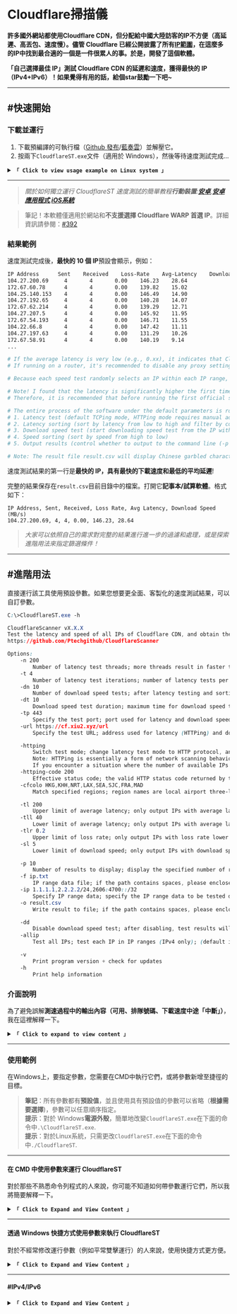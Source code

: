 # Cloudflare掃描儀

**許多國外網站都使用Cloudflare CDN，但分配給中國大陸訪客的IP不方便（高延遲、高丟包、速度慢）。儘管 Cloudflare 已經公開披露了所有[IP範圍](https://www.cloudflare.com/ips/)，在這麼多的IP中找到最合適的一個是一件很累人的事。於是，開發了這個軟體。**

**「自己選擇最佳 IP」測試 Cloudflare CDN 的延遲和速度，獲得最快的 IP（IPv4+IPv6）！如果覺得有用的話，給個star鼓勵一下吧~**

* * *

## #快速開始

### 下載並運行

1.  下載預編譯的可執行檔（[Github 發布](https://github.com/Ptechgithub/CloudflareScanner/releases)/[藍奏雲](https://pan.lanpw.com/b0742hkxe)）並解壓它。
2.  按兩下`CloudflareST.exe`文件（適用於 Windows），然後等待速度測試完成...

<details>
<summary><code><strong>「 Click to view usage example on Linux system 」</strong></code></summary>

* * *

以下命令僅用於演示目的。請拜訪[**發布**](https://github.com/Ptechgithub/CloudflareScanner/releases)檢查版本號碼和檔案名稱。

```yaml
# If this is your first time using, it's recommended to create a new folder (skip this step for future updates)
mkdir CloudflareST

# Enter the folder (for future updates, just repeat the following download and extraction commands from here)
cd CloudflareST

# Download the CloudflareST compressed file (replace [version number] and [file name] in the URL according to your needs)
wget -N https://github.com/Ptechgithub/CloudflareScanner/releases/download/v2.2.5/CloudflareST_linux_amd64.tar.gz
# If you're downloading in a Chinese network environment, consider using one of these mirrors for acceleration:
# wget -N https://download.scholar.rr.nu/XIU2/CloudflareScanner/releases/download/v2.2.5/CloudflareST_linux_amd64.tar.gz
# wget -N https://ghproxy.cc/https://github.com/Ptechgithub/CloudflareScanner/releases/download/v2.2.5/CloudflareST_linux_amd64.tar.gz
# wget -N https://ghproxy.net/https://github.com/Ptechgithub/CloudflareScanner/releases/download/v2.2.5/CloudflareST_linux_amd64.tar.gz
# wget -N https://gh-proxy.com/https://github.com/Ptechgithub/CloudflareScanner/releases/download/v2.2.5/CloudflareST_linux_amd64.tar.gz
# wget -N https://mirror.ghproxy.com/https://github.com/Ptechgithub/CloudflareScanner/releases/download/v2.2.5/CloudflareST_linux_amd64.tar.gz
# If the download fails, try removing the -N parameter (if it's for an update, remember to delete the old compressed file beforehand: rm CloudflareST_linux_amd64.tar.gz)

# Extract (no need to delete old files, they will be overwritten directly; replace the file name according to your needs)
tar -zxf CloudflareST_linux_amd64.tar.gz

# Grant execute permission
chmod +x CloudflareST

# Run (without parameters)
./CloudflareST

# Run (example with parameters)
./CloudflareST -dd -tll 90
```

> 如果**平均延遲非常低**（例如 0.xx），表示 CloudflareST 是**使用代理**在速度測試期間。請先停用代理軟體再進行測試。
> 如果運行在**路由器**，建議停用路由器內的任何代理設定（或從中排除 CloudflareST），否則速度測試結果可能會**不準確/無法使用**.

</details>

* * *

> _關於如何獨立運行 CloudflareST 速度測試的簡單教程**行動裝置**:**[安卓](https://github.com/Ptechgithub/CloudflareScanner/discussions/61)**,**[安卓應用程式](https://github.com/xianshenglu/cloudflare-ip-tester-app)**,**[iOS系統](https://github.com/Ptechgithub/CloudflareScanner/discussions/321)**_

> 筆記！本軟體僅適用於網站和**不支援選擇 Cloudflare WARP 首選 IP**。詳細資訊請參閱：[#392](https://github.com/Ptechgithub/CloudflareScanner/discussions/392)

### 結果範例

速度測試完成後，**最快的 10 個 IP**預設會顯示，例如：

```bash
IP Address      Sent    Received    Loss-Rate    Avg-Latency    Download Speed (MB/s)
104.27.200.69     4       4       0.00    146.23    28.64
172.67.60.78      4       4       0.00    139.82    15.02
104.25.140.153    4       4       0.00    146.49    14.90
104.27.192.65     4       4       0.00    140.28    14.07
172.67.62.214     4       4       0.00    139.29    12.71
104.27.207.5      4       4       0.00    145.92    11.95
172.67.54.193     4       4       0.00    146.71    11.55
104.22.66.8       4       4       0.00    147.42    11.11
104.27.197.63     4       4       0.00    131.29    10.26
172.67.58.91      4       4       0.00    140.19    9.14
...

# If the average latency is very low (e.g., 0.xx), it indicates that CloudflareST is using a proxy during the speed test. Please disable the proxy software before testing again.
# If running on a router, it's recommended to disable any proxy settings within the router (or exclude CloudflareST from them), otherwise the speed test results may be inaccurate/unusable.

# Because each speed test randomly selects an IP within each IP range, the results of each test cannot be the same, which is normal!

# Note! I found that the latency is significantly higher the first time I run the test after booting up my computer (the same with manual TCPing). Subsequent tests are normal.
# Therefore, it is recommended that before running the first official speed test after booting up, randomly test a few IPs (you don't need to wait for the latency test to complete, just close it as soon as the progress bar moves).

# The entire process of the software under the default parameters is roughly as follows:
# 1. Latency test (default TCPing mode, HTTPing mode requires manual addition of parameters)
# 2. Latency sorting (sort by latency from low to high and filter by conditions; different loss rates will be sorted separately, so there may be some IPs with low latency but high loss rate sorted to the end)
# 3. Download speed test (start downloading speed test from the IP with the lowest latency in sequence, and stop after testing 10 IPs by default)
# 4. Speed sorting (sort by speed from high to low)
# 5. Output results (control whether to output to the command line (-p 0) or to a file (-o ""))

# Note: The result file result.csv will display Chinese garbled characters when opened with Microsoft Excel, which is normal. It displays normally in other spreadsheet software/notepad.
```

速度測試結果的第一行是**最快的 IP，具有最快的下載速度和最低的平均延遲**!

完整的結果保存在`result.csv`目前目錄中的檔案。打開它**記事本/試算軟體**。格式如下：

    IP Address, Sent, Received, Loss Rate, Avg Latency, Download Speed (MB/s)
    104.27.200.69, 4, 4, 0.00, 146.23, 28.64

> _大家可以依照自己的需求對完整的結果進行進一步的過濾和處理，或是探索進階用法來指定篩選條件！_

* * *

## #進階用法

直接運行該工具使用預設參數。如果您想要更全面、客製化的速度測試結果，可以自訂參數。

```css
C:\>CloudflareST.exe -h

CloudflareScanner vX.X.X
Test the latency and speed of all IPs of Cloudflare CDN, and obtain the fastest IP (IPv4+IPv6)!
https://github.com/Ptechgithub/CloudflareScanner

Options:
    -n 200
        Number of latency test threads; more threads result in faster testing, but devices with weak performance (e.g., routers) should not set it too high; (default is 200, maximum is 1000)
    -t 4
        Number of latency test iterations; number of latency tests per single IP; (default is 4 times)
    -dn 10
        Number of download speed tests; after latency testing and sorting, the number of IPs to be speed tested from the lowest latency; (default is 10)
    -dt 10
        Download speed test duration; maximum time for download speed test per single IP, cannot be too short; (default is 10 seconds)
    -tp 443
        Specify the test port; port used for latency and download speed tests; (default is port 443)
    -url https://cf.xiu2.xyz/url
        Specify the test URL; address used for latency (HTTPing) and download speed tests, default address is not guaranteed to be available, self-hosting is recommended;

    -httping
        Switch test mode; change latency test mode to HTTP protocol, and set the test address to the one specified by [-url] parameter; (default is TCPing)
        Note: HTTPing is essentially a form of network scanning behavior, so if you're running it on a server, you need to reduce concurrency (-n), otherwise some strict vendors may suspend service.
        If you encounter a situation where the number of available IPs for HTTPing decreases over time or even becomes 0, but then recovers after a while, it may also be because the operator or Cloudflare CDN thinks you are performing network scanning and triggers a temporary restriction mechanism, so it will recover after a while. It is recommended to reduce concurrency (-n) to reduce the occurrence of this situation.
    -httping-code 200
        Effective status code; the valid HTTP status code returned by the web page during HTTPing latency test, only one; (default is 200 301 302)
    -cfcolo HKG,KHH,NRT,LAX,SEA,SJC,FRA,MAD
        Match specified regions; region names are local airport three-letter codes, separated by commas, lowercase, support Cloudflare, AWS CloudFront, only available in HTTPing mode; (default is all regions)

    -tl 200
        Upper limit of average latency; only output IPs with average latency lower than the specified value, upper and lower limit conditions can be used together; (default is 9999 ms)
    -tll 40
        Lower limit of average latency; only output IPs with average latency higher than the specified value; (default is 0 ms)
    -tlr 0.2
        Upper limit of loss rate; only output IPs with loss rate lower than/equal to the specified value, range is 0.00~1.00, 0 filters out any IP with loss; (default is 1.00)
    -sl 5
        Lower limit of download speed; only output IPs with download speed higher than the specified value, testing will stop after reaching the specified number [-dn]; (default is 0.00 MB/s)

    -p 10
        Number of results to display; display the specified number of results directly after testing, 0 will exit without displaying results; (default is 10)
    -f ip.txt
        IP range data file; if the path contains spaces, please enclose it in quotes; support other CDN IP ranges; (default is ip.txt)
    -ip 1.1.1.1,2.2.2.2/24,2606:4700::/32
        Specify IP range data; specify the IP range data to be tested directly through parameters, separated by commas; (default is empty)
    -o result.csv
        Write result to file; if the path contains spaces, please enclose it in quotes; empty value will not write to file [-o ""]; (default is result.csv)

    -dd
        Disable download speed test; after disabling, test results will be sorted by latency (default is sorted by download speed); (default is enabled)
    -allip
        Test all IPs; test each IP in IP ranges (IPv4 only); (default is randomly test one IP per /24 range)

    -v
        Print program version + check for updates
    -h
        Print help information
```

### 介面說明

為了避免誤解**測速過程中的輸出內容（可用、排隊號碼、下載速度中途「中斷」）**，我在這裡解釋一下。

<details>
<summary><code><strong>「 Click to expand to view content 」</strong></code></summary>

* * *

> 範例添加了常用參數，分別是：`-ttl 40 -tl 150 -sl 1 -dn 5`，最終輸出結果如下：

```bash
# XIU2/CloudflareScanner vX.X.X

Delay testing started (mode: TCP, port: 443, range: 40 ~ 150 ms, loss: 1.00)
321 / 321 [----------------------------------------------------------------------------------] Available: 30
Download speed testing started (lower limit: 1.00 MB/s, quantity: 5, queue: 10)
3 / 5 [---------------------------------------------------------↗---------------------------]
IP Address        Sent    Received    Loss Rate    Avg Latency    Download Speed (MB/s)
XXX.XXX.XXX.XXX   4       4           0.00         83.32          3.66
XXX.XXX.XXX.XXX   4       4           0.00         107.81         2.49
XXX.XXX.XXX.XXX   4       3           0.25         149.59         1.04

Complete test results have been written to the result.csv file, which can be viewed using Notepad/spreadsheet software.
Press Enter or Ctrl+C to exit.
```

* * *

> 對於那些剛接觸 CloudflareST 的人來說，他們可能會感到困惑：**“原本有30個可用IP用於延遲測試，為什麼現在只剩下3個了？”**下載速度測試中的佇列是什麼意思？我也需要排隊等待下載速度測試嗎？

CloudflareST 首先進行延遲測試。在此過程中，右側進度條會顯示即時可用IP數量（`Available: 30`）。但請注意，此可用數字指的是**已通過測試且未逾時的 IP 數量**，無論延遲上限和下限或丟包情況如何。時延測試完成後，由於規定了時延上下限和丟包的具體條件，因此只需`10`過濾後保留IP（表示下載速度測試隊列為`10`).

在上面的例子中，從`321`僅 IP`30`IP 通過了延遲測試，沒有逾時。然後，根據延遲上下限進行過濾後（`40 ~ 150 ms`）和丟包限制，僅`10`符合要求的 IP 保留。如果您停用下載速度測試`-dd`，那麼這些`10`IP將直接輸出。但本例中並沒有停用下載速度測試，因此軟體會繼續對這些進行下載速度測試。`10`IP（`Queue: 10`).

> 由於下載速度測試是單線程的，並且是逐個依次測試IP，因此等待下載速度測試的IP數量稱為`Queue`.

* * *

> 您可能已經註意到，**即使您指定查找 5 個符合下載速度條件的 IP，為什麼該過程「終止」只有 3 個？**

在下載速度測試進度條中，`3 / 5`表明`3`滿足下載速度下限條件（即下載速度超過`1 MB/s`）已被發現，同時`5`表示您請求尋找`5`滿足此條件的 IP（`-dn 5`).

> 此外，請注意，如果您指定`-dn`大於下載速度測試佇列，例如，如果只有`4`延遲測試後保留 IP，然後是後面的數字`/`在下載速度測試進度條中將會`4`，就像下載速度測試隊列一樣，而不是`5`你指定了`-dn`.

測試完這些的下載速度後`10`僅 IP`3`發現IP下載速度超過`1 MB/s`，而剩餘的`7`IP 不符合標準。

因此，並不是這樣的`“the test terminates every time without reaching 5”`，而是對所有 IP 進行下載速度測試，但僅`3` met the criteria.

* * *

如果您不想遇到測試完所有IP後只有少數IP符合條件的情況，您可以**降低下載速度上限參數`-sl`**或將其刪除。

因為只要`-sl`指定參數後，測試將繼續，直到`-dn`數量（預設10個IP）已達到，或測試所有IP。去除`-sl`並添加`-dn 20`參數只會測試延遲最低的前 20 個 IP 的延遲，然後停止，以節省時間。

* * *

此外，如果佇列中的所有 IP 都已進行下載速度測試，但沒有一個符合下載速度標準，則**直接輸出佇列中所有IP的下載速度測試結果**。這樣，您就可以看到這些 IP 的下載速度並了解它們的表現。然後，**嘗試降低`-sl`適當地再試一次**.

同樣，關於延遲測試，這兩個值`Available: 30`和`Queue: 10`還可以幫助您確定您設定的延遲條件是否過於嚴格。如果你有很多可用的IP，但經過過濾條件後，只剩下2個或3個，那麼很明顯你需要**降低預期的延遲/丟包情況**.

這兩種機制，其中一種通知您**延遲和丟包情況**，另一個關於**下載速度條件**，幫助您確定您的設定是否合適。

</details>

* * *

### 使用範例

在Windows上，要指定參數，您需要在CMD中執行它們，或將參數新增至捷徑的目標。

> **筆記**：所有參數都有**預設值**，並且使用具有預設值的參數可以省略（**根據需要選擇**)，參數可以任意順序指定。  
> **提示**：對於 Windows**電源外殼**，簡單地改變`CloudflareST.exe`在下面的命令中`.\CloudflareST.exe`.  
> **提示**：對於Linux系統，只需更改`CloudflareST.exe`在下面的命令中`./CloudflareST`.

* * *

#### 在 CMD 中使用參數來運行 CloudflareST

對於那些不熟悉命令列程式的人來說，你可能不知道如何帶參數運行它們，所以我將簡要解釋一下。

<details>
<summary><code><strong>「 Click to Expand and View Content 」</strong></code></summary>

* * *

許多人在運行 CloudflareST 時遇到錯誤**絕對路徑**在命令中。這是因為預設`-f ip.txt`參數使用的是相對路徑，所以需要指定絕對路徑`ip.txt`。但是，這可能很麻煩，因此建議使用以下命令在其程式目錄中執行 CloudflareST**相對路徑**:

**方法一**:

1.  開啟CloudflareST所在目錄。
2.  右鍵單擊空白處並選擇**\[在這裡打開命令視窗]**從上下文選單中按<kbd>Shift + 右鍵單擊</kbd>，這將使用目前目錄開啟 CMD。
3.  輸入帶有參數的命令，例如：`CloudflareST.exe -tll 50 -tl 200`運行程式。

**方法二**:

1.  開啟CloudflareST所在目錄。
2.  直接輸入`cmd`在資料夾的網址列中輸入並按 Enter 鍵，以目前目錄開啟 CMD。
3.  輸入帶有參數的命令，例如：`CloudflareST.exe -tll 50 -tl 200`運行程式。

> 當然，你也可以開啟任意CMD窗口，然後輸入以下指令`cd /d "D:\Program Files\CloudflareST"`進入程序目錄。

> **提示**: 如果你正在使用**電源外殼**，簡單地改變`CloudflareST.exe`在命令中`.\CloudflareST.exe`.

</details>

* * *

#### 透過 Windows 快捷方式使用參數來執行 CloudflareST

對於不經常修改運行參數（例如平常雙擊運行）的人來說，使用快捷方式更方便。

<details>
<summary><code><strong>「 Click to Expand and View Content 」</strong></code></summary>

* * *

右鍵單擊`CloudflareST.exe`文件 -**\[建立快捷方式]**，然後右鍵單擊創建的快捷方式 -**\[特性]**，並修改其**目標**:

```bash
# If you don't want to output a result file, please add -o " ", where the quotes contain a space (omitting the space will cause this parameter to be omitted).
D:\ABC\CloudflareST\CloudflareST.exe -n 500 -t 4 -dn 20 -dt 5 -o " "

# If the file path contains quotes, then the startup parameters need to be placed outside the quotes. Remember to have a space between the quotes and the -.
"D:\Program Files\CloudflareST\CloudflareST.exe" -n 500 -t 4 -dn 20 -dt 5 -o " "

# Note! The starting location of the shortcut cannot be empty, otherwise, it will not find the ip.txt file due to the absolute path.
```

</details>

* * *

#### #IPv4/IPv6

<details>
<summary><code><strong>「 Click to Expand and View Content 」</strong></code></summary>

* * *

```bash
# Specify the built-in IPv4 data file to test these IPv4 addresses (the -f parameter defaults to ip.txt, so it can be omitted)
CloudflareST.exe -f ip.txt

# Specify the built-in IPv6 data file to test these IPv6 addresses
# Additionally, starting from version 2.1.0, CloudflareST supports testing IPv4+IPv6 addresses together and removes the -ipv6 parameter. Therefore, one file can contain both IPv4+IPv6 addresses.
CloudflareST.exe -f ipv6.txt

# You can also directly specify the IPs to be tested through parameters
CloudflareST.exe -ip 1.1.1.1,2606:4700::/32
```

測試 IPv6 時，您可能會注意到每次測試的數量都不同。原因解釋如下：[#120](https://github.com/Ptechgithub/CloudflareScanner/issues/120)  
因為 IPv6 位址太多（數十億），絕大多數 IP 範圍都沒有使用，所以我只掃描了一部分可用的 IPv6 範圍並將它們寫入`ipv6.txt`文件。如果您有興趣，可以自行掃描並修改。 ASN資料來源來自：[bgp.he.net](https://bgp.he.net/AS13335#_prefixes6)

* * *

#### #HTTP處理

<details>
<summary><code><strong>「 Click to Expand and View Content 」</strong></code></summary>

* * *

目前有兩種延遲測試模式，**TCP協定和HTTP協定**.  
TCP協定速度更快，消耗的資源更少，超時時間為1秒，這是預設模式。  
HTTP協定適合快速測試某個網域是否指向某個IP以及是否可以存取。超時設定為 2 秒。  
對於同一個IP，各個協定所得到的時延一般都遵循這樣的順序：**ICMP &lt; TCP &lt; HTTP**，HTTP 對網路波動（例如丟包）更為敏感。

> 注意：HTTPing 本質上是一種形式**網路掃描**行為。因此，如果您在伺服器上運行它，您需要**減少並行**(`-n`），否則，您可能會被一些嚴格的提供者暫停。如果您遇到 HTTPing 過程中可用 IP 數量減少，甚至變成 0，但過一段時間又恢復的情況，可能是由於**臨時限制機制**由 ISP 或 Cloudflare CDN 觸發，將您的活動視為網路掃描。在這種情況下，通常會在一段時間後恢復。建議**減少並行**(`-n`）以減少此類情況的發生。

> 此外，該軟體的 HTTPing 僅檢索**回應頭**並且不檢索正文內容（意味著URL檔案大小不會影響HTTPing測試，但如果您還想進行下載速度測試，則需要一個大檔案）。它類似於curl -i 功能。

```bash
# Simply add the -httping parameter to switch to HTTP protocol latency testing mode
CloudflareST.exe -httping

# The software determines availability based on the effective HTTP status code returned when accessing the webpage (of course, timeouts are also counted). By default, the software considers 200, 301, and 302 HTTP status codes as valid. You can manually specify the HTTP status code you consider valid, but only one can be specified (you need to confirm in advance which status code the test address will return under normal circumstances).
CloudflareST.exe -httping -httping-code 200

# Use the -url parameter to specify the HTTPing test address (it can be any webpage URL, not limited to specific file addresses)
CloudflareST.exe -httping -url https://cf.xiu2.xyz/url
# If you want to HTTPing test other websites/CDNs, specify an address that uses that website/CDN (because the software defaults to Cloudflare's address, it can only be used to test Cloudflare's IPs)

# Note: If the test address is using the HTTP protocol, remember to add -tp 80 (this parameter will affect the port used during latency testing/download speed testing)
# Similarly, if you want to test port 80, you also need to add the -url parameter to specify an address with the http:// protocol (and this address should not be forcibly redirected to HTTPS). If it is a port other than 80 or 443, you need to make sure that the download speed test address supports access through that port.
CloudflareST.exe -httping -tp 80 -url http://cdn.cloudflare.steamstatic.com/steam/apps/5952/movie_max.webm
```

</details>

* * *

#### #符合指定地區(colo 機場三字碼)

<details>
<summary><code><strong>「 点击展开 查看内容 」</strong></code></summary>

* * *

```bash
# 该功能支持 Cloudflare CDN、AWS CloudFront CDN，且这两个 CDN 的机场三字码是通用的
# 注意：如果你要用于筛选 AWS CloudFront CDN 地区，那么要通过 -url 参数指定一个使用该 CDN 的地址（因为软件默认地址是 Cloudflare 的）

# 指定地区名后，延迟测速后得到的结果就都是指定地区的 IP 了（也可以继续进行下载测速）
# 节点地区名为当地 机场三字码，指定多个时用英文逗号分隔，v2.2.3 版本后支持小写

CloudflareST.exe -cfcolo HKG,KHH,NRT,LAX,SEA,SJC,FRA,MAD

# 注意，该参数只有在 HTTPing 延迟测速模式下才可用（因为要访问网页来获得）
```

> 兩個 CDN 機場三字碼通用，因此各地區名可見：<https://www.cloudflarestatus.com/>

</details>

* * *

#### #文件相對/絕對路徑

<details>
<summary><code><strong>「 点击展开 查看内容 」</strong></code></summary>

* * *

```bash
# 指定 IPv4 数据文件，不显示结果直接退出，输出结果到文件（-p 值为 0）
CloudflareST.exe -f 1.txt -p 0 -dd

# 指定 IPv4 数据文件，不输出结果到文件，直接显示结果（-p 值为 10 条，-o 值为空但引号不能少）
CloudflareST.exe -f 2.txt -o "" -p 10 -dd

# 指定 IPv4 数据文件 及 输出结果到文件（相对路径，即当前目录下，如含空格请加上引号）
CloudflareST.exe -f 3.txt -o result.txt -dd


# 指定 IPv4 数据文件 及 输出结果到文件（相对路径，即当前目录内的 abc 文件夹下，如含空格请加上引号）
# Linux（CloudflareST 程序所在目录内的 abc 文件夹下）
./CloudflareST -f abc/3.txt -o abc/result.txt -dd

# Windows（注意是反斜杠）
CloudflareST.exe -f abc\3.txt -o abc\result.txt -dd


# 指定 IPv4 数据文件 及 输出结果到文件（绝对路径，即 C:\abc\ 目录下，如含空格请加上引号）
# Linux（/abc/ 目录下）
./CloudflareST -f /abc/4.txt -o /abc/result.csv -dd

# Windows（注意是反斜杠）
CloudflareST.exe -f C:\abc\4.txt -o C:\abc\result.csv -dd


# 如果要以【绝对路径】运行 CloudflareST，那么 -f / -o 参数中的文件名也必须是【绝对路径】，否则会报错找不到文件！
# Linux（/abc/ 目录下）
/abc/CloudflareST -f /abc/4.txt -o /abc/result.csv -dd

# Windows（注意是反斜杠）
C:\abc\CloudflareST.exe -f C:\abc\4.txt -o C:\abc\result.csv -dd
```

</details>

* * *

#### #測速其他端口

<details>
<summary><code><strong>「 点击展开 查看内容 」</strong></code></summary>

* * *

```bash
# 如果你想要测速非默认 443 的其他端口，则需要通过 -tp 参数指定（该参数会影响 延迟测速/下载测速 时使用的端口）

# 如果要延迟测速 80 端口+下载测速（如果 -dd 禁用了下载测速则不需要），那么还需要指定 http:// 协议的下载测速地址才行（且该地址不会强制重定向至 HTTPS，因为那样就变成 443 端口了）
CloudflareST.exe -tp 80 -url http://cdn.cloudflare.steamstatic.com/steam/apps/5952/movie_max.webm

# 如果是非 80 443 的其他端口，那么需要确定你使用的下载测速地址是否支持通过该非标端口访问。
```

</details>

* * *

#### #自訂測速地址

<details>
<summary><code><strong>「 点击展开 查看内容 」</strong></code></summary>

* * *

```bash
# 该参数适用于下载测速 及 HTTP 协议的延迟测速，对于后者该地址可以是任意网页 URL（不局限于具体文件地址）

# 地址要求：可以直接下载、文件大小超过 200MB、用的是 Cloudflare CDN
CloudflareST.exe -url https://cf.xiu2.xyz/url

# 注意：如果测速地址为 HTTP 协议（该地址不能强制重定向至 HTTPS），记得加上 -tp 80（这个参数会影响 延迟测速/下载测速 时使用的端口），如果是非 80 443 端口，那么需要确定下载测速地址是否支持通过该端口访问。
CloudflareST.exe -tp 80 -url http://cdn.cloudflare.steamstatic.com/steam/apps/5952/movie_max.webm
```

</details>

* * *

#### #自訂測速條件（指定 延遲/丟包/下載速度 的目標範圍）

<details>
<summary><code><strong>「 点击展开 查看内容 」</strong></code></summary>

* * *

> 注意：延遲測速進度條右邊的**可用數量**，僅指延遲測速過程中**未超時的 IP 數量**，和延遲上下限條件無關。

-   僅指定**[平均延遲上限]**條件

```bash
# 平均延迟上限：200 ms，下载速度下限：0 MB/s
# 即找到平均延迟低于 200 ms 的 IP，然后再按延迟从低到高进行 10 次下载测速
CloudflareST.exe -tl 200
```

> 如果**沒有找到一個滿足延遲**條件的 IP，那麼不會輸出任何內容。

* * *

-   僅指定**[平均延遲上限]**條件，且**只延遲測速，不下載測速**

```bash
# 平均延迟上限：200 ms，下载速度下限：0 MB/s，数量：不知道多少 个
# 即只输出低于 200ms 的 IP，且不再下载测速（因为不再下载测速，所以 -dn 参数就无效了）
CloudflareST.exe -tl 200 -dd
```

-   僅指定**[丟包幾率上限]**條件

```bash
# 丢包几率上限：0.25
# 即找到丢包率低于等于 0.25 的 IP，范围 0.00~1.00，如果 -tlr 0 则代表过滤掉任何丢包的 IP
CloudflareST.exe -tlr 0.25
```

* * *

-   僅指定**[下載速度下限]**條件

```bash
# 平均延迟上限：9999 ms，下载速度下限：5 MB/s，数量：10 个（可选）
# 即需要找到 10 个平均延迟低于 9999 ms 且下载速度高于 5 MB/s 的 IP 才会停止测速
CloudflareST.exe -sl 5 -dn 10
```

> 如果**沒有找到一個滿足速度**條件的 IP，那麼會**忽略條件輸出所有 IP 測速結果**（方便你下次測速時調整條件）。

> 沒有指定平均延遲上限時，如果一直**湊不夠**滿足條件的 IP 數量，就會**一直測速**下去。  
> 所以建議**同時指定[下載速度下限]+[平均延遲上限]**，這樣測速到指定延遲上限還沒湊夠數量，就會終止測速。

* * *

-   同時指定**[平均延遲上限]+[下載速度下限]**條件

```bash
# 平均延迟上限、下载速度下限均支持小数（如 -sl 0.5）
# 平均延迟上限：200 ms，下载速度下限：5.6 MB/s，数量：10 个（可选）
# 即需要找到 10 个平均延迟低于 200 ms 且下载速度高于 5 .6MB/s 的 IP 才会停止测速
CloudflareST.exe -tl 200 -sl 5.6 -dn 10
```

> 如果**沒有找到一個滿足延遲**條件的 IP，那麼不會輸出任何內容。  
> 如果**沒有找到一個滿足速度**條件的 IP，那麼就會忽略條件輸出所有 IP 測速結果（方便你下次測速時調整條件）。  
> 所以建議先不指定條件測速一遍，看看平均延遲和下載速度大概在什麼範圍，避免指定條件**過低/過高**！

> 因為 Cloudflare 公開的 IP 段是**回源 IP+任播 IP**，而**回源 IP**是無法使用的，所以下載測速是 0.00。  
> 運行時可以加上`-sl 0.01`（下載速度下限），過濾掉**回源 IP**（下載測速低於 0.01MB/s 的結果）。

</details>

* * *

#### #單獨對一個或多個 IP 測速

<details>
<summary><code><strong>「 点击展开 查看内容 」</strong></code></summary>

* * *

**方式 一**：
直接透過參數指定要測速的 IP 段資料。

```bash
# 先进入 CloudflareST 所在目录，然后运行：
# Windows 系统（在 CMD 中运行）
CloudflareST.exe -ip 1.1.1.1,2.2.2.2/24,2606:4700::/32

# Linux 系统
./CloudflareST -ip 1.1.1.1,2.2.2.2/24,2606:4700::/32
```

* * *

**方式 二**：
或把這些 IP 依下列格式寫入到任意文字檔中，例如：`1.txt`

    1.1.1.1
    1.1.1.200
    1.0.0.1/24
    2606:4700::/32

> 單一 IP 的話可以省略`/32`子網路遮罩了（即`1.1.1.1`等同於`1.1.1.1/32`）。  
> 子網路遮罩`/24`指的是這個 IP 最後一段，即`1.0.0.1~1.0.0.255`。

然後執行 CloudflareST 時加上啟動參數`-f 1.txt`來指定 IP 段資料檔。

```bash
# 先进入 CloudflareST 所在目录，然后运行：
# Windows 系统（在 CMD 中运行）
CloudflareST.exe -f 1.txt

# Linux 系统
./CloudflareST -f 1.txt

# 对于 1.0.0.1/24 这样的 IP 段只会随机最后一段（1.0.0.1~255），如果要测速该 IP 段中的所有 IP，请加上 -allip 参数。
```

</details>

* * *

#### #一勞永逸加速所有使用 Cloudflare CDN 的網站（不需要再一個個新增網域到 Hosts 了）

我以前說過，開發該軟體專案的目的就是為了透過**改變 Hosts 的方式來加速訪問使用 Cloudflare CDN 的網站**。

但就如[**#8**](https://github.com/Ptechgithub/CloudflareScanner/issues/8)所說，一個個添加網域到 Hosts 實在**太麻煩**了，於是我就找到了個**一勞永逸**的辦法！可以看這個[**還在一個個加入 Hosts？完美本地加速所有使用 Cloudflare CDN 的網站方法來了！**](https://github.com/Ptechgithub/CloudflareScanner/discussions/71)和另一個[依賴本機 DNS 服務來修改網域解析 IP 為自選 IP](https://github.com/Ptechgithub/CloudflareScanner/discussions/317)的教程。

* * *

## 手動編譯

<details>
<summary><code><strong>「 Click to expand to view content 」</strong></code></summary>

* * *

為了方便，我是在編譯的時候將版本號寫入程式碼中的 version 變量，因此你手動編譯時，需要像下面這樣在`go build`命令後面加上`-ldflags`參數來指定版本號：

```bash
go build -ldflags "-s -w -X main.version=v2.3.3"
# 在 CloudflareScanner 目录中通过命令行（例如 CMD、Bat 脚本）运行该命令，即可编译一个可在和当前设备同样系统、位数、架构的环境下运行的二进制程序（Go 会自动检测你的系统位数、架构）且版本号为 v2.3.3
```

如果想要在 Windows 64位元系統下編譯**其他系統、架構、位數**，那麼需要指定**GOOS**和**GOARCH**變數。

例如在 Windows 系統下編譯一個適用於**Linux 系統 amd 架構 64 位元**的二進位程式：

```bat
SET GOOS=linux
SET GOARCH=amd64
go build -ldflags "-s -w -X main.version=v2.3.3"
```

例如在 Linux 系統下編譯一個適用於**Windows 系統 amd 架構 32 位**的二進位程式：

```bash
GOOS=windows
GOARCH=386
go build -ldflags "-s -w -X main.version=v2.3.3"
```

> 可以運行`go tool dist list`來查看目前 Go 版本支援編譯哪些組合。

* * *

當然，為了方便批次編譯，我會專門指定一個變數為版本號，後續編譯直接呼叫該版本號變數即可。  
同時，批次編譯的話，還需要分開到不同資料夾才行（或檔案名稱不同），需要加上`-o`參數指定。

```bat
:: Windows 系统下是这样：
SET version=v2.3.3
SET GOOS=linux
SET GOARCH=amd64
go build -o Releases\CloudflareST_linux_amd64\CloudflareST -ldflags "-s -w -X main.version=%version%"
```

```bash
# Linux 系统下是这样：
version=v2.3.3
GOOS=windows
GOARCH=386
go build -o Releases/CloudflareST_windows_386/CloudflareST.exe -ldflags "-s -w -X main.version=${version}"
```

</details>

* * *

## 執照

GPL-3.0 授權。
